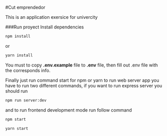 #Cut emprendedor

This is an application exersice for univercity

###Run proyect
Install dependencies

```bash
npm install
```
or
```bash
yarn install
```

You must to copy __.env.example__ file to __.env__ file, then fill out .env file
with the corresponds info.

Finally just run command start for npm or yarn to run web server app you have to run two
different commands, if you want to run express server you should run 

```bash
npm run server:dev
```

and to run frontend development mode run follow command

```bash
npm start
```
```bash
yarn start
```


